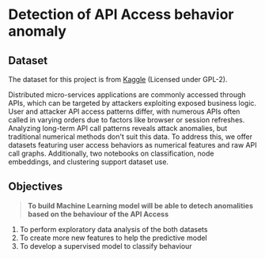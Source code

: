 # Detection of API Access behavior anomaly

## Dataset
The dataset for this project is from [Kaggle](https://www.kaggle.com/datasets/tangodelta/api-access-behaviour-anomaly-dataset/data?select=remaining_call_graphs.json) (Licensed under GPL-2).

Distributed micro-services applications are commonly accessed through APIs, which can be targeted by attackers exploiting exposed business logic. User and attacker API access patterns differ, with numerous APIs often called in varying orders due to factors like browser or session refreshes. Analyzing long-term API call patterns reveals attack anomalies, but traditional numerical methods don't suit this data. To address this, we offer datasets featuring user access behaviors as numerical features and raw API call graphs. Additionally, two notebooks on classification, node embeddings, and clustering support dataset use.

## Objectives
> **To build Machine Learning model will be able to detech anomalities based on the behaviour of the API Access**

1. To perform exploratory data analysis of the both datasets
2. To create more new features to help the predictive model
3. To develop a supervised model to classify behaviour
